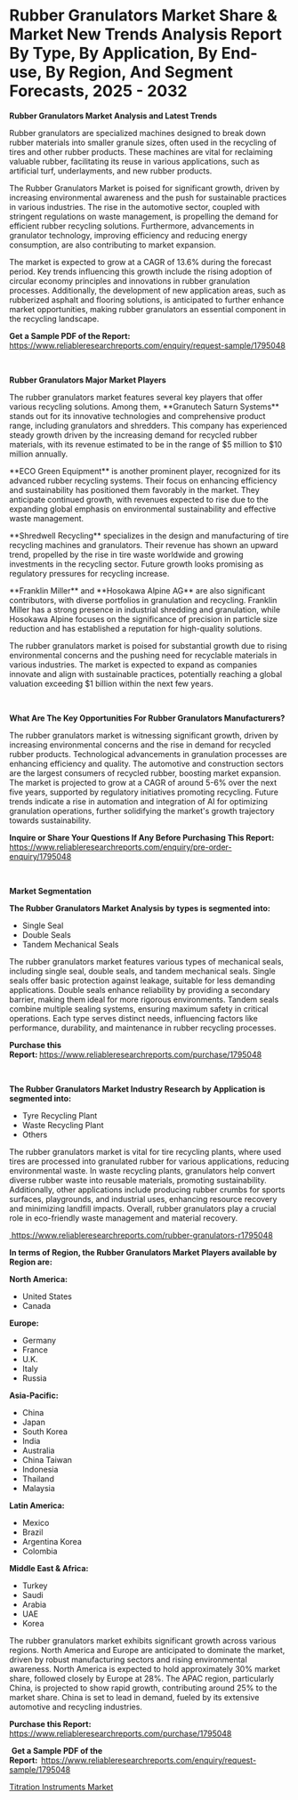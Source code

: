 <p><h1>Rubber Granulators Market Share & Market New Trends Analysis Report By Type, By Application, By End-use, By Region, And Segment Forecasts, 2025 - 2032</h1></p><p><strong>Rubber Granulators Market Analysis and Latest Trends</strong></p>
<p><p>Rubber granulators are specialized machines designed to break down rubber materials into smaller granule sizes, often used in the recycling of tires and other rubber products. These machines are vital for reclaiming valuable rubber, facilitating its reuse in various applications, such as artificial turf, underlayments, and new rubber products.</p><p>The Rubber Granulators Market is poised for significant growth, driven by increasing environmental awareness and the push for sustainable practices in various industries. The rise in the automotive sector, coupled with stringent regulations on waste management, is propelling the demand for efficient rubber recycling solutions. Furthermore, advancements in granulator technology, improving efficiency and reducing energy consumption, are also contributing to market expansion.</p><p>The market is expected to grow at a CAGR of 13.6% during the forecast period. Key trends influencing this growth include the rising adoption of circular economy principles and innovations in rubber granulation processes. Additionally, the development of new application areas, such as rubberized asphalt and flooring solutions, is anticipated to further enhance market opportunities, making rubber granulators an essential component in the recycling landscape.</p></p>
<p><strong>Get a Sample PDF of the Report:&nbsp;</strong> <a href="https://www.reliableresearchreports.com/enquiry/request-sample/1795048?utm_campaign=2593&utm_medium=2&utm_source=Github&utm_content=ia&utm_term=10042025&utm_id=rubber-granulators">https://www.reliableresearchreports.com/enquiry/request-sample/1795048</a></p>
<p>&nbsp;</p>
<p><strong>Rubber Granulators Major Market Players</strong></p>
<p><p>The rubber granulators market features several key players that offer various recycling solutions. Among them, **Granutech Saturn Systems** stands out for its innovative technologies and comprehensive product range, including granulators and shredders. This company has experienced steady growth driven by the increasing demand for recycled rubber materials, with its revenue estimated to be in the range of $5 million to $10 million annually.</p><p>**ECO Green Equipment** is another prominent player, recognized for its advanced rubber recycling systems. Their focus on enhancing efficiency and sustainability has positioned them favorably in the market. They anticipate continued growth, with revenues expected to rise due to the expanding global emphasis on environmental sustainability and effective waste management.</p><p>**Shredwell Recycling** specializes in the design and manufacturing of tire recycling machines and granulators. Their revenue has shown an upward trend, propelled by the rise in tire waste worldwide and growing investments in the recycling sector. Future growth looks promising as regulatory pressures for recycling increase.</p><p>**Franklin Miller** and **Hosokawa Alpine AG** are also significant contributors, with diverse portfolios in granulation and recycling. Franklin Miller has a strong presence in industrial shredding and granulation, while Hosokawa Alpine focuses on the significance of precision in particle size reduction and has established a reputation for high-quality solutions.</p><p>The rubber granulators market is poised for substantial growth due to rising environmental concerns and the pushing need for recyclable materials in various industries. The market is expected to expand as companies innovate and align with sustainable practices, potentially reaching a global valuation exceeding $1 billion within the next few years.</p></p>
<p>&nbsp;</p>
<p><strong>What Are The Key Opportunities For Rubber Granulators Manufacturers?</strong></p>
<p><p>The rubber granulators market is witnessing significant growth, driven by increasing environmental concerns and the rise in demand for recycled rubber products. Technological advancements in granulation processes are enhancing efficiency and quality. The automotive and construction sectors are the largest consumers of recycled rubber, boosting market expansion. The market is projected to grow at a CAGR of around 5-6% over the next five years, supported by regulatory initiatives promoting recycling. Future trends indicate a rise in automation and integration of AI for optimizing granulation operations, further solidifying the market's growth trajectory towards sustainability.</p></p>
<p><strong>Inquire or Share Your Questions If Any Before Purchasing This Report:</strong> <a href="https://www.reliableresearchreports.com/enquiry/pre-order-enquiry/1795048?utm_campaign=2593&utm_medium=2&utm_source=Github&utm_content=ia&utm_term=10042025&utm_id=rubber-granulators">https://www.reliableresearchreports.com/enquiry/pre-order-enquiry/1795048</a></p>
<p>&nbsp;</p>
<p><strong>Market Segmentation</strong></p>
<p><strong>The Rubber Granulators Market Analysis by types is segmented into:</strong></p>
<p><ul><li>Single Seal</li><li>Double Seals</li><li>Tandem Mechanical Seals</li></ul></p>
<p><p>The rubber granulators market features various types of mechanical seals, including single seal, double seals, and tandem mechanical seals. Single seals offer basic protection against leakage, suitable for less demanding applications. Double seals enhance reliability by providing a secondary barrier, making them ideal for more rigorous environments. Tandem seals combine multiple sealing systems, ensuring maximum safety in critical operations. Each type serves distinct needs, influencing factors like performance, durability, and maintenance in rubber recycling processes.</p></p>
<p><strong>Purchase this Report:&nbsp;</strong><a href="https://www.reliableresearchreports.com/purchase/1795048?utm_campaign=2593&utm_medium=2&utm_source=Github&utm_content=ia&utm_term=10042025&utm_id=rubber-granulators">https://www.reliableresearchreports.com/purchase/1795048</a></p>
<p>&nbsp;</p>
<p><strong>The Rubber Granulators Market Industry Research by Application is segmented into:</strong></p>
<p><ul><li>Tyre Recycling Plant</li><li>Waste Recycling Plant</li><li>Others</li></ul></p>
<p><p>The rubber granulators market is vital for tire recycling plants, where used tires are processed into granulated rubber for various applications, reducing environmental waste. In waste recycling plants, granulators help convert diverse rubber waste into reusable materials, promoting sustainability. Additionally, other applications include producing rubber crumbs for sports surfaces, playgrounds, and industrial uses, enhancing resource recovery and minimizing landfill impacts. Overall, rubber granulators play a crucial role in eco-friendly waste management and material recovery.</p></p>
<p><a href="https://www.reliableresearchreports.com/rubber-granulators-r1795048?utm_campaign=2593&utm_medium=2&utm_source=Github&utm_content=ia&utm_term=10042025&utm_id=rubber-granulators">&nbsp;https://www.reliableresearchreports.com/rubber-granulators-r1795048</a></p>
<p><strong>In terms of Region, the Rubber Granulators Market Players available by Region are:</strong></p>
<p>
    <p> <strong> North America: </strong>
        <ul>
            <li>United States</li>
            <li>Canada</li>
        </ul>
        </p> 
    <p> <strong> Europe: </strong>
        <ul>
            <li>Germany</li>
            <li>France</li>
            <li>U.K.</li>
            <li>Italy</li>
            <li>Russia</li>
        </ul>
        </p> 
    <p> <strong> Asia-Pacific: </strong>
        <ul>
            <li>China</li>
            <li>Japan</li>
            <li>South Korea</li>
            <li>India</li>
            <li>Australia</li>
            <li>China Taiwan</li>
            <li>Indonesia</li>
            <li>Thailand</li>
            <li>Malaysia</li>
        </ul>
        </p> 
    <p> <strong> Latin America: </strong>
        <ul>
            <li>Mexico</li>
            <li>Brazil</li>
            <li>Argentina Korea</li>
            <li>Colombia</li>
        </ul>
        </p> 
    <p> <strong> Middle East & Africa: </strong>
        <ul>
            <li>Turkey</li>
            <li>Saudi</li>
            <li>Arabia</li>
            <li>UAE</li>
            <li>Korea</li>
        </ul>
    </p>
    </p>
<p><p>The rubber granulators market exhibits significant growth across various regions. North America and Europe are anticipated to dominate the market, driven by robust manufacturing sectors and rising environmental awareness. North America is expected to hold approximately 30% market share, followed closely by Europe at 28%. The APAC region, particularly China, is projected to show rapid growth, contributing around 25% to the market share. China is set to lead in demand, fueled by its extensive automotive and recycling industries.</p></p>
<p><strong>Purchase this Report: </strong><a href="https://www.reliableresearchreports.com/purchase/1795048?utm_campaign=2593&utm_medium=2&utm_source=Github&utm_content=ia&utm_term=10042025&utm_id=rubber-granulators">https://www.reliableresearchreports.com/purchase/1795048</a></p>
<p>&nbsp;<strong>Get a Sample PDF of the Report:&nbsp;&nbsp;</strong><a href="https://www.reliableresearchreports.com/enquiry/request-sample/1795048?utm_campaign=2593&utm_medium=2&utm_source=Github&utm_content=ia&utm_term=10042025&utm_id=rubber-granulators">https://www.reliableresearchreports.com/enquiry/request-sample/1795048</a></p>
<p><strong></strong></p>
<p><p><a href="https://github.com/yuukoleuda/Market-Research-Report-List-1/blob/main/titration-instruments-market.md?utm_campaign=2593&utm_medium=2&utm_source=Github&utm_content=ia&utm_term=10042025&utm_id=rubber-granulators">Titration Instruments Market</a></p></p>